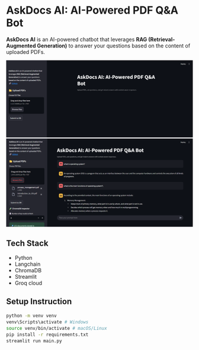 # AskDocs AI: AI-Powered PDF Q&A Bot

**AskDocs AI** is an AI-powered chatbot that leverages **RAG (Retrieval-Augmented Generation)** to answer your questions based on the content of uploaded PDFs.

<img src="./images/demo_1.png" alt="Demo 1">
<img src="./images/demo_2.png" alt="Demo 2">

## Tech Stack

- Python
- Langchain
- ChromaDB
- Streamlit
- Groq cloud 

## Setup Instruction

```sh
python -m venv venv
venv\Scripts\activate # Windows
source venv/bin/activate # macOS/Linux
pip install -r requirements.txt
streamlit run main.py
```
